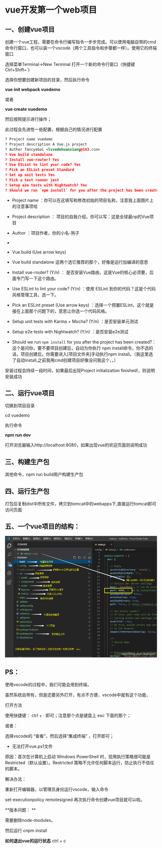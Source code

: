 # vue开发第一个web项目


## 一、创建vue项目

创建一个vue工程，需要在命令行编写指令一步步完成。可以使用电脑自带的cmd命令行窗口，也可以装一个vscode（两个工具指令和步骤都一样）。使用它的终端窗口

选择菜单Terminal->New Terminal 打开一个新的命令行窗口（快捷键Ctrl+Shift+`)

选择你想要创建新项目的目录，然后执行命令

**vue init webpack vuedemo**

或者

**vue create vuedemo**

然后按照提示进行操作；

此过程会先进性一些配置，根据自己的情况进行配置

```xml
? Project name vuedemo
? Project description A Vue.js project
? Author fancyebai <lvsedehuanxiang@163.com>
? Vue build standalone
? Install vue-router? Yes
? Use ESLint to lint your code? Yes
? Pick an ESLint preset Standard
? Set up unit tests Yes
? Pick a test runner jest
? Setup e2e tests with Nightwatch? Yes
? Should we run `npm install` for you after the project has been created? (recommended) npm
```

* Project name ：你可以在这填写和修改初始的项目名称，注意我上面图片上的注意事项哈

* Project description ：  项目的自我介绍，你可以写：这是全球最np的Vue项目

* Author ：项目作者，你的小名-狗子
* 
* Vue build (Use arrow keys)

* Vue build standalone   这两个选它推荐的那个，好像是运行加编译的意思

* Install vue-router? (Y/n) ： 是否安装Vue路由，这是Vue的核心必须要，后面专门写一下这个路由。


* Use ESLint to lint your code? (Y/n) ：使用 ESLint 到你的代码？这是个代码风格管理工具，选一下。


* Pick an ESLint preset (Use arrow keys) ：选择一个预置ESLint，这个就是接在上面那个问题下的，意思让你选一个代码风格。


* Setup unit tests with Karma + Mocha? (Y/n) ：是否安装单元测试 

* Setup e2e tests with Nightwatch? (Y/n) ：是否安装e2e测试 

* Should we run `npm install` for you after the project has been created?：这个是问你，要不要项目创建后，自动为你执行 npm install命令，你不选的话，项目创建后，你需要进入[项目文件夹]手动执行npm install。（我这里选了自动install,之前我用cmd创建项目好像没问我这个，，）

安装过程会持续一段时间，如果最后出现Project initialization finished!，则说明安装成功

## 二、运行vue项目

切换到项目目录

cd vuedemo

执行命令

**npm run dev**

打开浏览器输入http://localhost:8080，如果出现vue的欢迎页面则说明成功

## 三、构建生产包

其他命令，npm run build用户构建生产包

## 四、运行生产包

打包后复制dist中所有文件，拷贝到tomcat中的webapps下,直接运行tomcat即可访问页面

## 五、一个vue项目的结构：

![](./assets/vue-source.png)

## PS：

使用vscode的过程中，我们可能会用到终端，

虽然系统自带有，但是还要另外打开，有点不方便，vscode中就有这个功能，

打开方法

使用快捷键： ctrl + ·     即可；注意那个点是键盘上 esc 下面的那个；

或者：

选择vscode的 “查看”，然后选择“集成终端” ，打开即可；


* 无法打开vue.ps1文件


原因：首次在计算机上启动 Windows PowerShell 时，现用执行策略很可能是 Restricted（默认设置）。Restricted 策略不允许任何脚本运行，防止执行不信任的脚本。

解决办法：

重新打开编辑器，以管理员身份运行vscode，输入命令

set-executionpolicy remotesigned
再次执行命令创建vue项目就可以啦。

**版本问题： **

需要删除node-modules，

然后运行 cnpm install

**如何退出vue的运行状态**
ctrl + c




